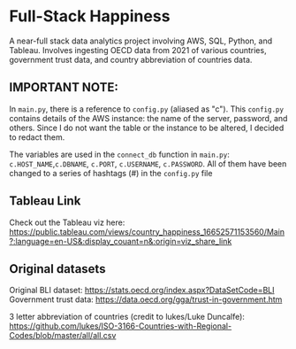 # Full-Stack Happiness
A near-full stack data analytics project involving AWS, SQL, Python, and Tableau. Involves ingesting OECD data from 2021 of various countries, government trust data, and country abbreviation of countries data.

## IMPORTANT NOTE:
In `main.py`, there is a reference to `config.py` (aliased as "c"). This `config.py` contains details of the AWS instance: the name of the server, password, and others. Since I do not want the table or the instance to be altered, I decided to redact them.  

The variables are used in the `connect_db` function in `main.py`: `c.HOST_NAME`,`c.DBNAME`, `c.PORT`, `c.USERNAME`, `c.PASSWORD`. 
All of them have been changed to a series of hashtags (#) in the `config.py` file

## Tableau Link
Check out the Tableau viz here: https://public.tableau.com/views/country_happiness_16652571153560/Main?:language=en-US&:display_couant=n&:origin=viz_share_link

## Original datasets

Original BLI dataset: https://stats.oecd.org/index.aspx?DataSetCode=BLI 
Government trust data: https://data.oecd.org/gga/trust-in-government.htm

3 letter abbreviation of countries (credit to lukes/Luke Duncalfe): https://github.com/lukes/ISO-3166-Countries-with-Regional-Codes/blob/master/all/all.csv
